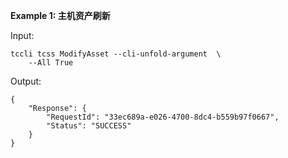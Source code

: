 **Example 1: 主机资产刷新**



Input: 

```
tccli tcss ModifyAsset --cli-unfold-argument  \
    --All True
```

Output: 
```
{
    "Response": {
        "RequestId": "33ec689a-e026-4700-8dc4-b559b97f0667",
        "Status": "SUCCESS"
    }
}
```

